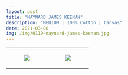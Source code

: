 ```yaml
---
layout: post
title: "MAYNARD JAMES KEENAN"
description: "MEDIUM | 100% Cotton | Canvas"
date: 2021-03-08
img: /img/0119-maynard-james-keenan.jpg
---
```




<table style="width:100%;"><tr><td style="vertical-align:top;">
      <figure class="tmblr-full" data-orig-height="2048" data-orig-width="1365" data-orig-src="https://concertshirts.netlify.app/shirts/0119/0119-01.jpg"><img src="https://64.media.tumblr.com/35045496a276d9c6fb260828d2eb79a4/73bebe62924b7ad3-39/s540x810/4c3bea8ed96aa276cc9c873b6bbff3e37a195dee.jpg" data-orig-height="2048" data-orig-width="1365" data-orig-src="https://concertshirts.netlify.app/shirts/0119/0119-01.jpg"/></figure></td>
    <td style="vertical-align:top;">
      <figure class="tmblr-full" data-orig-height="2048" data-orig-width="1365" data-orig-src="https://concertshirts.netlify.app/shirts/0119/0119-02.jpg"><img src="https://64.media.tumblr.com/410452f8d57f464196b7da1a51c85162/73bebe62924b7ad3-21/s540x810/3c527566319c377935a2196f33d35af9a1f91519.jpg" data-orig-height="2048" data-orig-width="1365" data-orig-src="https://concertshirts.netlify.app/shirts/0119/0119-02.jpg"/></figure></td>
  </tr></table>
